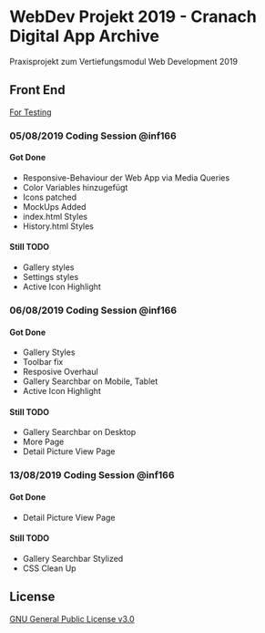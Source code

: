 # WebDev Projekt 2019 - Cranach Digital App Archive
Praxisprojekt zum Vertiefungsmodul Web Development 2019

## Front End 
[For Testing](http://maispace.de/test)

### 05/08/2019 Coding Session @inf166
#### Got Done
* Responsive-Behaviour der Web App via Media Queries
* Color Variables hinzugefügt
* Icons patched
* MockUps Added
* index.html Styles
* History.html Styles
#### Still TODO
* Gallery styles
* Settings styles
* Active Icon Highlight

### 06/08/2019 Coding Session @inf166
#### Got Done
* Gallery Styles
* Toolbar fix
* Resposive Overhaul
* Gallery Searchbar on Mobile, Tablet
* Active Icon Highlight
#### Still TODO
* Gallery Searchbar on Desktop
* More Page
* Detail Picture View Page
  
### 13/08/2019 Coding Session @inf166
#### Got Done
* Detail Picture View Page
#### Still TODO
* Gallery Searchbar Stylized
* CSS Clean Up
  

## License
[GNU General Public License v3.0](https://github.com/Inf166/WDSS19-Praxisarbeit/blob/master/LICENSE)
